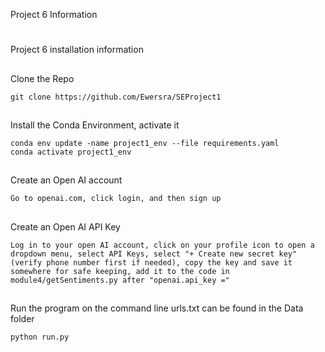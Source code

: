 Project 6 Information

#
Project 6 installation information <br>

##
Clone the Repo

```
git clone https://github.com/Ewersra/SEProject1
```

##
Install the Conda Environment, activate it

```
conda env update -name project1_env --file requirements.yaml
conda activate project1_env
```

##
Create an Open AI account

```
Go to openai.com, click login, and then sign up
```

##
Create an Open AI API Key

```
Log in to your open AI account, click on your profile icon to open a dropdown menu, select API Keys, select "+ Create new secret key" (verify phone number first if needed), copy the key and save it somewhere for safe keeping, add it to the code in module4/getSentiments.py after "openai.api_key ="
```

##
Run the program on the command line
urls.txt can be found in the Data folder

```
python run.py
``` 

